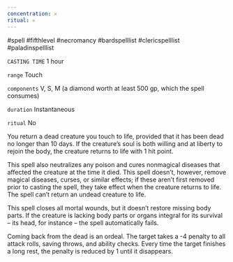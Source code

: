 ```yaml
---
concentration: 𐄂
ritual: 𐄂
---
```

#spell #fifthlevel #necromancy #bardspelllist #clericspelllist #paladinspelllist

`CASTING TIME`
1 hour

`range`
Touch

`components`
V, S, M (a diamond worth at least 500 gp, which the spell consumes)

`duration`
Instantaneous

`ritual`
No

You return a dead creature you touch to life, provided that it has been dead no longer than 10 days. If the creature’s soul is both willing and at liberty to rejoin the body, the creature returns to life with 1 hit point.

This spell also neutralizes any poison and cures nonmagical diseases that affected the creature at the time it died. This spell doesn’t, however, remove magical diseases, curses, or similar effects; if these aren’t first removed prior to casting the spell, they take effect when the creature returns to life. The spell can’t return an undead creature to life.

This spell closes all mortal wounds, but it doesn’t restore missing body parts. If the creature is lacking body parts or organs integral for its survival – its head, for instance – the spell automatically fails.

Coming back from the dead is an ordeal. The target takes a -4 penalty to all attack rolls, saving throws, and ability checks. Every time the target finishes a long rest, the penalty is reduced by 1 until it disappears.